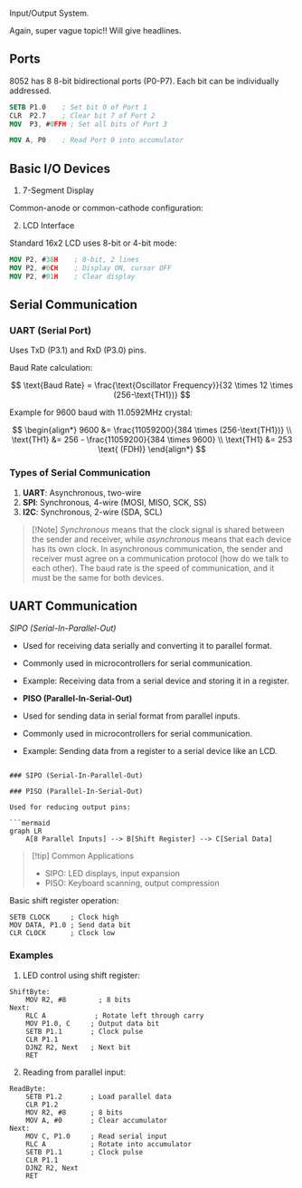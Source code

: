 Input/Output System.

Again, super vague topic!! Will give headlines.

## Ports

8052 has 8 8-bit bidirectional ports (P0-P7). Each bit can be individually addressed.

```NASM
SETB P1.0    ; Set bit 0 of Port 1
CLR  P2.7    ; Clear bit 7 of Port 2
MOV  P3, #0FFH ; Set all bits of Port 3

MOV A, P0    ; Read Port 0 into accumulator
```

## Basic I/O Devices

1. 7-Segment Display

Common-anode or common-cathode configuration:

2. LCD Interface

Standard 16x2 LCD uses 8-bit or 4-bit mode:

```NASM
MOV P2, #38H    ; 8-bit, 2 lines
MOV P2, #0CH    ; Display ON, cursor OFF
MOV P2, #01H    ; Clear display
```

## Serial Communication

### UART (Serial Port)

Uses TxD (P3.1) and RxD (P3.0) pins.

Baud Rate calculation:

$$
\text{Baud Rate} = \frac{\text{Oscillator Frequency}}{32 \times 12 \times (256-\text{TH1})}
$$

Example for 9600 baud with 11.0592MHz crystal:

$$
\begin{align*}
9600 &= \frac{11059200}{384 \times (256-\text{TH1})} \\
\text{TH1} &= 256 - \frac{11059200}{384 \times 9600} \\
\text{TH1} &= 253 \text{ (FDH)}
\end{align*}
$$

### Types of Serial Communication

1. **UART**: Asynchronous, two-wire
2. **SPI**: Synchronous, 4-wire (MOSI, MISO, SCK, SS)
3. **I2C**: Synchronous, 2-wire (SDA, SCL)

> [!Note] _Synchronous_ means that the clock signal is shared between the sender and receiver, while _asynchronous_ means that each device has its own clock.
> In asynchronous communication, the sender and receiver must agree on a communication protocol (how do we talk to each other). The baud rate is the speed of communication, and it must be the same for both devices.

## UART Communication

_SIPO (Serial-In-Parallel-Out)_

- Used for receiving data serially and converting it to parallel format.
- Commonly used in microcontrollers for serial communication.
- Example: Receiving data from a serial device and storing it in a register.

- **PISO (Parallel-In-Serial-Out)**
- Used for sending data in serial format from parallel inputs.
- Commonly used in microcontrollers for serial communication.
- Example: Sending data from a register to a serial device like an LCD.

````mermaid

### SIPO (Serial-In-Parallel-Out)

### PISO (Parallel-In-Serial-Out)

Used for reducing output pins:

```mermaid
graph LR
    A[8 Parallel Inputs] --> B[Shift Register] --> C[Serial Data]
````

> [!tip] Common Applications
>
> - SIPO: LED displays, input expansion
> - PISO: Keyboard scanning, output compression

Basic shift register operation:

```assembly
SETB CLOCK     ; Clock high
MOV DATA, P1.0 ; Send data bit
CLR CLOCK      ; Clock low
```

### Examples

1. LED control using shift register:

```assembly
ShiftByte:
    MOV R2, #8        ; 8 bits
Next:
    RLC A            ; Rotate left through carry
    MOV P1.0, C     ; Output data bit
    SETB P1.1       ; Clock pulse
    CLR P1.1
    DJNZ R2, Next   ; Next bit
    RET
```

2. Reading from parallel input:

```assembly
ReadByte:
    SETB P1.2       ; Load parallel data
    CLR P1.2
    MOV R2, #8      ; 8 bits
    MOV A, #0       ; Clear accumulator
Next:
    MOV C, P1.0     ; Read serial input
    RLC A           ; Rotate into accumulator
    SETB P1.1       ; Clock pulse
    CLR P1.1
    DJNZ R2, Next
    RET
```
